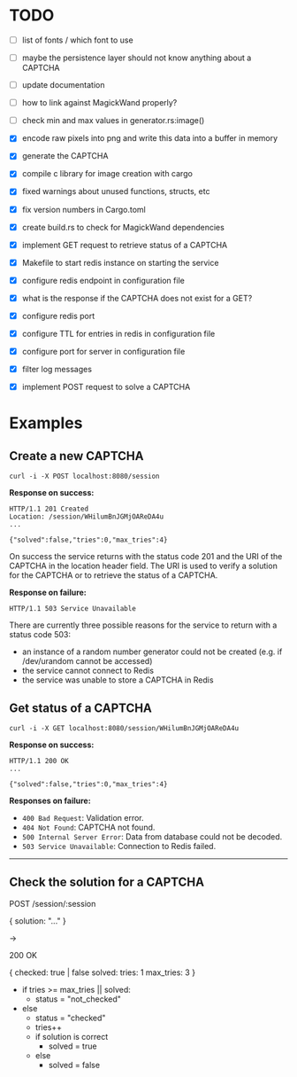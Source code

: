 # TODO

- [ ] list of fonts / which font to use
- [ ] maybe the persistence layer should not know anything about a CAPTCHA
- [ ] update documentation
- [ ] how to link against MagickWand properly?
- [ ] check min and max values in generator.rs:image()
- [x] encode raw pixels into png and write this data into a buffer in memory
- [x] generate the CAPTCHA
- [x] compile c library for image creation with cargo

- [x] fixed warnings about unused functions, structs, etc
- [x] fix version numbers in Cargo.toml
- [x] create build.rs to check for MagickWand dependencies
- [x] implement GET request to retrieve status of a CAPTCHA
- [x] Makefile to start redis instance on starting the service
- [x] configure redis endpoint in configuration file
- [x] what is the response if the CAPTCHA does not exist for a GET?
- [x] configure redis port
- [x] configure TTL for entries in redis in configuration file
- [x] configure port for server in configuration file
- [x] filter log messages
- [x] implement POST request to solve a CAPTCHA

# Examples

## Create a new CAPTCHA

```
curl -i -X POST localhost:8080/session
```

**Response on success:**

```
HTTP/1.1 201 Created
Location: /session/WHilumBnJGMjOAReDA4u
...

{"solved":false,"tries":0,"max_tries":4}
```

On success the service returns with the status code 201 and the URI of the CAPTCHA in the location header field. The URI is used to verify a solution for the CAPTCHA or to retrieve the status of a CAPTCHA.

**Response on failure:**

```
HTTP/1.1 503 Service Unavailable
```

There are currently three possible reasons for the service to return with a status code 503:

* an instance of a random number generator could not be created (e.g. if /dev/urandom cannot be accessed)
* the service cannot connect to Redis
* the service was unable to store a CAPTCHA in Redis

## Get status of a CAPTCHA

```
curl -i -X GET localhost:8080/session/WHilumBnJGMjOAReDA4u
```

**Response on success:**

```
HTTP/1.1 200 OK
...

{"solved":false,"tries":0,"max_tries":4}
```

**Responses on failure:**

* `400 Bad Request`: Validation error.
* `404 Not Found`: CAPTCHA not found.
* `500 Internal Server Error`: Data from database could not be decoded.
* `503 Service Unavailable`: Connection to Redis failed.

--------------------------------------------------------------------------------

## Check the solution for a CAPTCHA

POST /session/:session

{
  solution: "..."
}

->

200 OK

{
  checked: true | false
  solved:
  tries: 1
  max_tries: 3
}

- if tries >= max_tries || solved:
  - status = "not_checked"
- else
  - status = "checked"
  - tries++
  - if solution is correct
    - solved = true
  - else
    - solved = false
